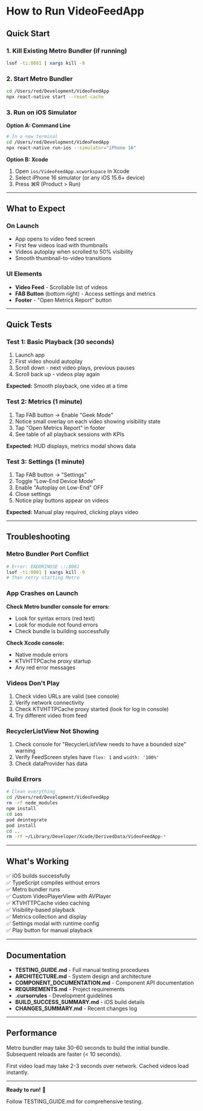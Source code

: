 # How to Run VideoFeedApp

## Quick Start

### 1. Kill Existing Metro Bundler (if running)
```bash
lsof -ti:8081 | xargs kill -9
```

### 2. Start Metro Bundler
```bash
cd /Users/red/Development/VideoFeedApp
npx react-native start --reset-cache
```

### 3. Run on iOS Simulator
**Option A: Command Line**
```bash
# In a new terminal
cd /Users/red/Development/VideoFeedApp
npx react-native run-ios --simulator="iPhone 16"
```

**Option B: Xcode**
1. Open `ios/VideoFeedApp.xcworkspace` in Xcode
2. Select iPhone 16 simulator (or any iOS 15.6+ device)
3. Press ⌘R (Product > Run)

---

## What to Expect

### On Launch
- App opens to video feed screen
- First few videos load with thumbnails
- Videos autoplay when scrolled to 50% visibility
- Smooth thumbnail-to-video transitions

### UI Elements
- **Video Feed** - Scrollable list of videos
- **FAB Button** (bottom right) - Access settings and metrics
- **Footer** - "Open Metrics Report" button

---

## Quick Tests

### Test 1: Basic Playback (30 seconds)
1. Launch app
2. First video should autoplay
3. Scroll down - next video plays, previous pauses
4. Scroll back up - videos play again

**Expected:** Smooth playback, one video at a time

### Test 2: Metrics (1 minute)
1. Tap FAB button → Enable "Geek Mode"
2. Notice small overlay on each video showing visibility state
3. Tap "Open Metrics Report" in footer
4. See table of all playback sessions with KPIs

**Expected:** HUD displays, metrics modal shows data

### Test 3: Settings (1 minute)
1. Tap FAB button → "Settings"
2. Toggle "Low-End Device Mode"
3. Enable "Autoplay on Low-End" OFF
4. Close settings
5. Notice play buttons appear on videos

**Expected:** Manual play required, clicking plays video

---

## Troubleshooting

### Metro Bundler Port Conflict
```bash
# Error: EADDRINUSE :::8081
lsof -ti:8081 | xargs kill -9
# Then retry starting Metro
```

### App Crashes on Launch
**Check Metro bundler console for errors:**
- Look for syntax errors (red text)
- Look for module not found errors
- Check bundle is building successfully

**Check Xcode console:**
- Native module errors
- KTVHTTPCache proxy startup
- Any red error messages

### Videos Don't Play
1. Check video URLs are valid (see console)
2. Verify network connectivity
3. Check KTVHTTPCache proxy started (look for log in console)
4. Try different video from feed

### RecyclerListView Not Showing
1. Check console for "RecyclerListView needs to have a bounded size" warning
2. Verify FeedScreen styles have `flex: 1` and `width: '100%'`
3. Check dataProvider has data

### Build Errors
```bash
# Clean everything
cd /Users/red/Development/VideoFeedApp
rm -rf node_modules
npm install
cd ios
pod deintegrate
pod install
cd ..
rm -rf ~/Library/Developer/Xcode/DerivedData/VideoFeedApp-*
```

---

## What's Working

✅ iOS builds successfully  
✅ TypeScript compiles without errors  
✅ Metro bundler runs  
✅ Custom VideoPlayerView with AVPlayer  
✅ KTVHTTPCache video caching  
✅ Visibility-based playback  
✅ Metrics collection and display  
✅ Settings modal with runtime config  
✅ Play button for manual playback  

---

## Documentation

- **TESTING_GUIDE.md** - Full manual testing procedures
- **ARCHITECTURE.md** - System design and architecture  
- **COMPONENT_DOCUMENTATION.md** - Component API documentation
- **REQUIREMENTS.md** - Project requirements
- **.cursorrules** - Development guidelines
- **BUILD_SUCCESS_SUMMARY.md** - iOS build details
- **CHANGES_SUMMARY.md** - Recent changes log

---

## Performance

Metro bundler may take 30-60 seconds to build the initial bundle. Subsequent reloads are faster (< 10 seconds).

First video load may take 2-3 seconds over network. Cached videos load instantly.

---

**Ready to run!** 🚀

Follow TESTING_GUIDE.md for comprehensive testing.

